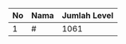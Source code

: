 | No | Nama            | Jumlah Level |
|----|-----------------|--------------|
| 1  | #    |    1061        |
